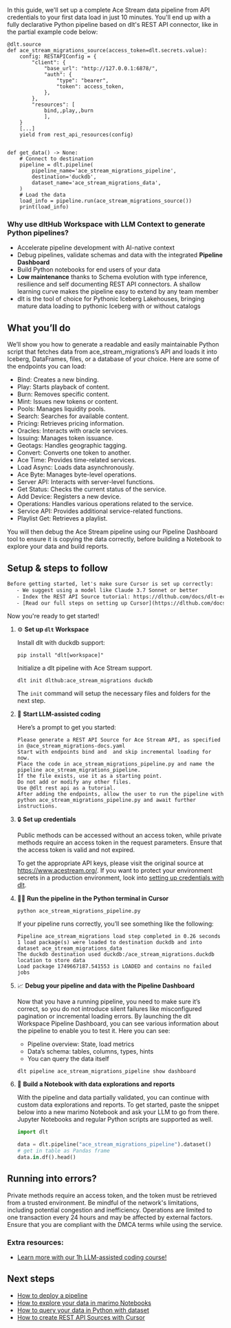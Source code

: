 In this guide, we'll set up a complete Ace Stream data pipeline from API credentials to your first data load in just 10 minutes. You'll end up with a fully declarative Python pipeline based on dlt's REST API connector, like in the partial example code below:

```python-outcome
@dlt.source
def ace_stream_migrations_source(access_token=dlt.secrets.value):
    config: RESTAPIConfig = {
        "client": {
            "base_url": "http://127.0.0.1:6878/",
            "auth": {
                "type": "bearer",
                "token": access_token,
            },
        },
        "resources": [
            bind,,play,,burn
            ],
    }
    [...]
    yield from rest_api_resources(config)


def get_data() -> None:
    # Connect to destination
    pipeline = dlt.pipeline(
        pipeline_name='ace_stream_migrations_pipeline',
        destination='duckdb',
        dataset_name='ace_stream_migrations_data', 
    )
    # Load the data
    load_info = pipeline.run(ace_stream_migrations_source())
    print(load_info) 
```

### Why use dltHub Workspace with LLM Context to generate Python pipelines?

- Accelerate pipeline development with AI-native context
- Debug pipelines, validate schemas and data with the integrated **Pipeline Dashboard**
- Build Python notebooks for end users of your data
- **Low maintenance** thanks to Schema evolution with type inference, resilience and self documenting REST API connectors. A shallow learning curve makes the pipeline easy to extend by any team member
- dlt is the tool of choice for Pythonic Iceberg Lakehouses, bringing mature data loading to pythonic Iceberg with or without catalogs

## What you’ll do

We’ll show you how to generate a readable and easily maintainable Python script that fetches data from ace_stream_migrations’s API and loads it into Iceberg, DataFrames, files, or a database of your choice. Here are some of the endpoints you can load:

- Bind: Creates a new binding.
- Play: Starts playback of content.
- Burn: Removes specific content.
- Mint: Issues new tokens or content.
- Pools: Manages liquidity pools.
- Search: Searches for available content.
- Pricing: Retrieves pricing information.
- Oracles: Interacts with oracle services.
- Issuing: Manages token issuance.
- Geotags: Handles geographic tagging.
- Convert: Converts one token to another.
- Ace Time: Provides time-related services.
- Load Async: Loads data asynchronously.
- Ace Byte: Manages byte-level operations.
- Server API: Interacts with server-level functions.
- Get Status: Checks the current status of the service.
- Add Device: Registers a new device.
- Operations: Handles various operations related to the service.
- Service API: Provides additional service-related functions.
- Playlist Get: Retrieves a playlist.

You will then debug the Ace Stream pipeline using our Pipeline Dashboard tool to ensure it is copying the data correctly, before building a Notebook to explore your data and build reports.

## Setup & steps to follow

```default
Before getting started, let's make sure Cursor is set up correctly:
   - We suggest using a model like Claude 3.7 Sonnet or better
   - Index the REST API Source tutorial: https://dlthub.com/docs/dlt-ecosystem/verified-sources/rest_api/ and add it to context as **@dlt rest api**
   - [Read our full steps on setting up Cursor](https://dlthub.com/docs/dlt-ecosystem/llm-tooling/cursor-restapi#23-configuring-cursor-with-documentation)
```

Now you're ready to get started!

1. ⚙️ **Set up `dlt` Workspace**
    
    Install dlt with duckdb support:
    ```shell
    pip install "dlt[workspace]"
    ```

    Initialize a dlt pipeline with Ace Stream support.
    ```shell
    dlt init dlthub:ace_stream_migrations duckdb
    ```

    The `init` command will setup the necessary files and folders for the next step.
    
2. 🤠 **Start LLM-assisted coding**
    
    Here’s a prompt to get you started:
    
    ```prompt
    Please generate a REST API Source for Ace Stream API, as specified in @ace_stream_migrations-docs.yaml 
    Start with endpoints bind and  and skip incremental loading for now. 
    Place the code in ace_stream_migrations_pipeline.py and name the pipeline ace_stream_migrations_pipeline. 
    If the file exists, use it as a starting point. 
    Do not add or modify any other files. 
    Use @dlt rest api as a tutorial. 
    After adding the endpoints, allow the user to run the pipeline with python ace_stream_migrations_pipeline.py and await further instructions.
    ```

    
3. 🔒 **Set up credentials** 
    
    Public methods can be accessed without an access token, while private methods require an access token in the request parameters. Ensure that the access token is valid and not expired.
    
    To get the appropriate API keys, please visit the original source at https://www.acestream.org/.
    If you want to protect your environment secrets in a production environment, look into [setting up credentials with dlt](https://dlthub.com/docs/walkthroughs/add_credentials).
    
4. 🏃‍♀️ **Run the pipeline in the Python terminal in Cursor**
    
    ```shell
    python ace_stream_migrations_pipeline.py
    ```
    
    If your pipeline runs correctly, you’ll see something like the following:
    
    ```shell
    Pipeline ace_stream_migrations load step completed in 0.26 seconds
    1 load package(s) were loaded to destination duckdb and into dataset ace_stream_migrations_data
    The duckdb destination used duckdb:/ace_stream_migrations.duckdb location to store data
    Load package 1749667187.541553 is LOADED and contains no failed jobs
    ```
    
5. 📈 **Debug your pipeline and data with the Pipeline Dashboard**

    Now that you have a running pipeline, you need to make sure it’s correct, so you do not introduce silent failures like misconfigured pagination or incremental loading errors. By launching the dlt Workspace Pipeline Dashboard, you can see various information about the pipeline to enable you to test it. Here you can see:
    - Pipeline overview: State, load metrics
    - Data’s schema: tables, columns, types, hints
    - You can query the data itself
    
    ```shell
    dlt pipeline ace_stream_migrations_pipeline show dashboard
    ```
    
6. 🐍 **Build a Notebook with data explorations and reports**

    With the pipeline and data partially validated, you can continue with custom data explorations and reports. To get started, paste the snippet below into a new marimo Notebook and ask your LLM to go from there. Jupyter Notebooks and regular Python scripts are supported as well.

    
    ```python
    import dlt

   data = dlt.pipeline("ace_stream_migrations_pipeline").dataset()
   # get in table as Pandas frame
   data.in.df().head()
    ```

## Running into errors?

Private methods require an access token, and the token must be retrieved from a trusted environment. Be mindful of the network's limitations, including potential congestion and inefficiency. Operations are limited to one transaction every 24 hours and may be affected by external factors. Ensure that you are compliant with the DMCA terms while using the service.

### Extra resources:

- [Learn more with our 1h LLM-assisted coding course!](https://www.youtube.com/watch?v=GGid70rnJuM)

## Next steps

- [How to deploy a pipeline](https://dlthub.com/docs/walkthroughs/deploy-a-pipeline)
- [How to explore your data in marimo Notebooks](https://dlthub.com/docs/general-usage/dataset-access/marimo)
- [How to query your data in Python with dataset](https://dlthub.com/docs/general-usage/dataset-access/dataset)
- [How to create REST API Sources with Cursor](https://dlthub.com/docs/dlt-ecosystem/llm-tooling/cursor-restapi)
